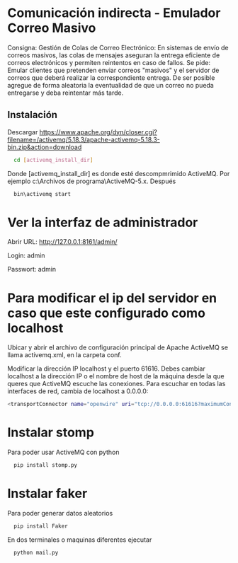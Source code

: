 
# Comunicación indirecta - Emulador Correo Masivo

Consigna:
Gestión de Colas de Correo Electrónico: En sistemas de envío de correos masivos, las colas de mensajes aseguran la entrega eficiente de correos electrónicos y permiten reintentos en caso de fallos. 
Se pide: 
Emular clientes que pretenden enviar correos "masivos" y el servidor de correos que deberá realizar la correspondiente entrega. De ser posible agregue de forma aleatoria la eventualidad de que un correo no pueda entregarse y deba reintentar más tarde.



## Instalación

Descargar https://www.apache.org/dyn/closer.cgi?filename=/activemq/5.18.3/apache-activemq-5.18.3-bin.zip&action=download

```bash
  cd [activemq_install_dir]
```

Donde [activemq_install_dir] es donde esté descompmrimido ActiveMQ. Por ejemplo c:\Archivos de programa\ActiveMQ-5.x.
Después


```bash
  bin\activemq start
```
    

# Ver la interfaz de administrador
Abrir
URL: http://127.0.0.1:8161/admin/

Login: admin

Passwort: admin

# Para modificar el ip del servidor en caso que este configurado como localhost

Ubicar y abrir el archivo de configuración principal de Apache ActiveMQ se llama activemq.xml, en la carpeta conf. 

Modificar la dirección IP localhost y el puerto 61616. Debes cambiar localhost a la dirección IP o el nombre de host de la máquina desde la que queres que ActiveMQ escuche las conexiones. Para escuchar en todas las interfaces de red, cambia de localhost a 0.0.0.0:


```bash
<transportConnector name="openwire" uri="tcp://0.0.0.0:61616?maximumConnections=1000&amp;wireFormat.maxFrameSize=104857600"/>
```


# Instalar stomp
 Para poder usar ActiveMQ con python

```bash
  pip install stomp.py
```

# Instalar faker
 Para poder generar datos aleatorios

```bash
  pip install Faker
```

En dos terminales o maquinas diferentes ejecutar

```bash
  python mail.py
```
